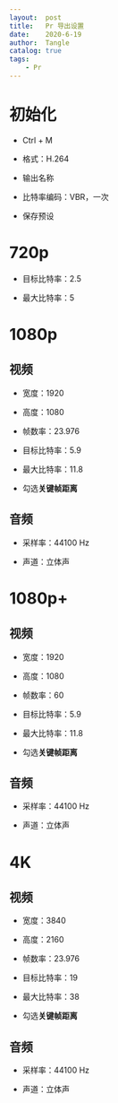 ```yaml
---
layout:  post
title:   Pr 导出设置
date:    2020-6-19
author:  Tangle
catalog: true
tags:
    - Pr
---
```


# 初始化

- Ctrl + M

- 格式：H.264

- 输出名称

- 比特率编码：VBR，一次

- 保存预设

# 720p

- 目标比特率：2.5

- 最大比特率：5

# 1080p

## 视频

- 宽度：1920

- 高度：1080

- 帧数率：23.976

- 目标比特率：5.9

- 最大比特率：11.8

- 勾选**关键帧距离**

## 音频

- 采样率：44100 Hz

- 声道：立体声

# 1080p+

## 视频

- 宽度：1920

- 高度：1080

- 帧数率：60

- 目标比特率：5.9

- 最大比特率：11.8

- 勾选**关键帧距离**

## 音频

- 采样率：44100 Hz

- 声道：立体声

# 4K

## 视频

- 宽度：3840

- 高度：2160

- 帧数率：23.976

- 目标比特率：19

- 最大比特率：38

- 勾选**关键帧距离**

## 音频

- 采样率：44100 Hz

- 声道：立体声
